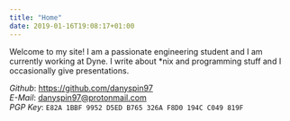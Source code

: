 ```yaml
---
title: "Home"
date: 2019-01-16T19:08:17+01:00
---
```


Welcome to my site! I am a passionate engineering student and I am currently working at Dyne. I write about *nix and programming stuff and I occasionally give presentations.

<i class="fa fa-github"></i> _Github_: https://github.com/danyspin97</br>
<i class="fa fa-envelope"></i> _E-Mail_: danyspin97@protonmail.com</br>
<i class="fa fa-gnupg"></i> _PGP Key_: `E82A 1BBF 9952 D5ED B765 326A F8D0 194C C049 819F`
